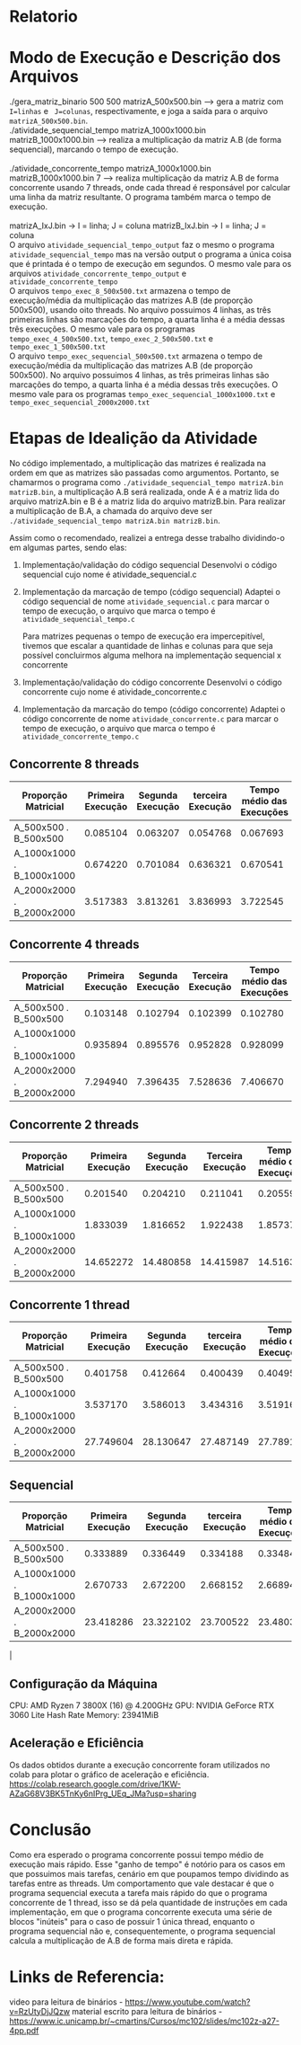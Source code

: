 
# Relatorio


# Modo de Execução e Descrição dos Arquivos
   
   ./gera_matriz_binario 500 500 matrizA_500x500.bin --> gera a matriz com `I=linhas` e ` J=colunas`, respectivamente, e joga a saída para o arquivo `matrizA_500x500.bin`.
<br>
   ./atividade_sequencial_tempo matrizA_1000x1000.bin matrizB_1000x1000.bin  --> realiza a multiplicação da matriz A.B (de forma sequencial), marcando o tempo de execução.
<br>    
   ./atividade_concorrente_tempo matrizA_1000x1000.bin matrizB_1000x1000.bin  7 --> realiza multiplicação da matriz A.B de forma concorrente usando 7 threads, onde cada thread é responsável por calcular uma linha da matriz resultante. O programa também marca o tempo de execução.
<br>    
   matrizA_IxJ.bin -> I = linha; J = coluna
   matrizB_IxJ.bin -> I = linha; J = coluna
<br>
   O arquivo `atividade_sequencial_tempo_output` faz o mesmo o programa `atividade_sequencial_tempo` mas na versão output o programa a única coisa que é printada é o tempo de execução em segundos. O mesmo vale para os arquivos `atividade_concorrente_tempo_output` e `atividade_concorrente_tempo`
<br>
   O arquivos `tempo_exec_8_500x500.txt` armazena o tempo de execução/média da multiplicação das matrizes A.B (de proporção 500x500), usando oito threads. No arquivo possuimos 4 linhas, as três primeiras linhas são marcações do tempo, a quarta linha é a média dessas três execuções. O mesmo vale para os programas `tempo_exec_4_500x500.txt`, `tempo_exec_2_500x500.txt` e `tempo_exec_1_500x500.txt`
<br>
   O arquivo `tempo_exec_sequencial_500x500.txt` armazena o tempo de execução/média da multiplicação das matrizes A.B (de proporção 500x500). No arquivo possuimos 4 linhas, as três primeiras linhas são marcações do tempo, a quarta linha é a média dessas três execuções. O mesmo vale para os programas `tempo_exec_sequencial_1000x1000.txt` e `tempo_exec_sequencial_2000x2000.txt`




# Etapas de Idealição da Atividade

No código implementado, a multiplicação das matrizes é realizada na ordem em que as matrizes são passadas como argumentos. 
Portanto, se chamarmos o programa como `./atividade_sequencial_tempo matrizA.bin matrizB.bin`, a multiplicação A.B será realizada, onde A é a matriz lida do arquivo matrizA.bin e B é a matriz lida do arquivo matrizB.bin. Para realizar a multiplicação de B.A, a chamada do arquivo deve ser `./atividade_sequencial_tempo matrizA.bin matrizB.bin`.

Assim como o recomendado, realizei a entrega desse trabalho dividindo-o em algumas partes, sendo elas:

1) Implementação/validação do código sequencial
   Desenvolvi o código sequencial cujo nome é atividade_sequencial.c


2) Implementação da marcação de tempo (código sequencial)
    Adaptei o código sequencial de nome `atividade_sequencial.c` para marcar o tempo de execução, o arquivo que marca o tempo é `atividade_sequencial_tempo.c`

    Para matrizes pequenas o tempo de execução era impercepitível, tivemos que escalar a quantidade de linhas e colunas para que seja possível concluirmos alguma melhora na implementação sequencial x concorrente

3) Implementação/validação do código concorrente
    Desenvolvi o código concorrente cujo nome é atividade_concorrente.c


4) Implementação da marcação do tempo (código concorrente)
    Adaptei o código concorrente de nome `atividade_concorrente.c` para marcar o tempo de execução, o arquivo que marca o tempo é `atividade_concorrente_tempo.c`


 ## Concorrente 8 threads
 | Proporção Matricial              |Primeira Execução | Segunda Execução | terceira Execução | Tempo médio das Execuções |
|------------------------------------|------------------------------|--------------------|--------------------|--------------------|
|  A_500x500 . B_500x500        |     0.085104          | 0.063207  | 0.054768 | 0.067693 |
|  A_1000x1000 . B_1000x1000    |     0.674220        | 0.701084  | 0.636321 | 0.670541|
|   A_2000x2000 . B_2000x2000   |     3.517383        | 3.813261 | 3.836993  | 3.722545|


 ## Concorrente 4 threads
 | Proporção Matricial              |Primeira Execução | Segunda Execução | Terceira Execução | Tempo médio das Execuções |
|------------------------------------|------------------------------|--------------------|--------------------|--------------------|
|  A_500x500 . B_500x500        |   0.103148   |0.102794  | 0.102399 | 0.102780
|  A_1000x1000 . B_1000x1000    |  0.935894    | 0.895576 | 0.952828 |0.928099
|   A_2000x2000 . B_2000x2000   |   7.294940   | 7.396435 | 7.528636 |7.406670


 ## Concorrente 2 threads
 | Proporção Matricial              |Primeira Execução | Segunda Execução | Terceira Execução | Tempo médio das Execuções |
|------------------------------------|------------------------------|--------------------|--------------------|--------------------|
|  A_500x500 . B_500x500        |   0.201540     |  0.204210 |  0.211041 | 0.205597 | 
|  A_1000x1000 . B_1000x1000    |   1.833039     |  1.816652 |  1.922438 | 1.857376 |
|   A_2000x2000 . B_2000x2000   |  14.652272     | 14.480858 | 14.415987 | 14.51637 |


 ## Concorrente 1 thread
 | Proporção Matricial              |Primeira Execução | Segunda Execução | terceira Execução | Tempo médio das Execuções |
|------------------------------------|------------------------------|--------------------|--------------------|--------------------|
|  A_500x500 . B_500x500        |  0.401758    | 0.412664  |0.400439  | 0.404953 |
|  A_1000x1000 . B_1000x1000    |   3.537170   | 3.586013  |3.434316  | 3.519166 |
|   A_2000x2000 . B_2000x2000   |   27.749604  | 28.130647 |27.487149 | 27.789133 |




## Sequencial
 | Proporção Matricial              |Primeira Execução | Segunda Execução | terceira Execução | Tempo médio das Execuções |
|------------------------------------|------------------------------|--------------------|--------------------|--------------------|
|  A_500x500 . B_500x500        |       0.333889   |  0.336449   |   0.334188  | 0.334842 |
|  A_1000x1000 . B_1000x1000    |    2.670733      |  2.672200   |   2.668152  | 2.668947 |
|   A_2000x2000 . B_2000x2000   |      23.418286   | 23.322102   |  23.700522  | 23.480303 |
 |


## Configuração da Máquina
CPU: AMD Ryzen 7 3800X (16) @ 4.200GHz 
GPU: NVIDIA GeForce RTX 3060 Lite Hash Rate 
Memory: 23941MiB 

## Aceleração e Eficiência
Os dados obtidos durante a execução concorrente foram utilizados no colab para plotar o gráfico de aceleração e eficiência.
https://colab.research.google.com/drive/1KW-AZaG68V3BK5TnKy6nIPrg_UEq_JMa?usp=sharing

# Conclusão
Como era esperado o programa concorrente possui tempo médio de execução mais rápido. Esse "ganho de tempo" é notório para os casos em que possuimos mais tarefas, cenário em que poupamos tempo dividindo as tarefas entre as threads. Um comportamento que vale destacar é que o programa sequencial executa a tarefa mais rápido do que o programa concorrente de 1 thread, isso se dá pela quantidade de instruções em cada implementação, em que o programa concorrente executa uma série de blocos "inúteis" para o caso de possuir 1 única thread, enquanto o programa sequencial não e, consequentemente, o programa sequencial calcula a multiplicação de A.B de forma mais direta e rápida.


    
# Links de Referencia:
video para leitura de binários - https://www.youtube.com/watch?v=RzUtyDjJQzw
material escrito para leitura de binários - https://www.ic.unicamp.br/~cmartins/Cursos/mc102/slides/mc102z-a27-4pp.pdf
